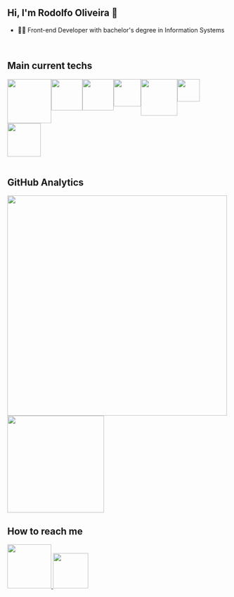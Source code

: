 ## Hi, I'm Rodolfo Oliveira 👋

- 👨‍💻 Front-end Developer with bachelor's degree in Information Systems

<br>

## Main current techs

<div style="display: flex; flex-wrap: wrap;">
  <img width="100em" src="https://img.shields.io/badge/-JavaScript-05122A?style=flat&logo=javascript">
  <img width="71em" src="https://img.shields.io/badge/-React-05122A?style=flat&logo=react">
  <img width="71em" src="https://img.shields.io/badge/-HTML-05122A?style=flat&logo=HTML5">
  <img width="62em" src="https://img.shields.io/badge/-CSS-05122A?style=flat&logo=CSS3&logoColor=1572B6">
  <br>
  <img width="83em" src="https://img.shields.io/badge/-Node.js-05122A?style=flat&logo=node.js">
  <img width="51em" src="https://img.shields.io/badge/-Git-05122A?style=flat&logo=git">
  <img width="76em" src="https://img.shields.io/badge/-GitHub-05122A?style=flat&logo=github">
</div>

<br>

## GitHub Analytics

<img width="500em" src="https://github-readme-stats.vercel.app/api?username=rodolfooliveiram&show_icons=true&title_color=4d4dff&icon_color=fada5f&rank_icon=github&bg_color=010409&border_color=010409&theme=github_dark#gh-dark-mode-only">
<img height="220px" src="https://github-readme-stats.vercel.app/api/top-langs/?username=rodolfooliveiram&show_icons=true&title_color=4d4dff&text_color=ffffff&icon_color=fada5f&bg_color=010409&border_color=010409&layout=compact">

<!--
[![Rodolfo's GitHub stats-Dark](https://github-readme-stats.vercel.app/api?username=rodolfooliveiram&show_icons=true&title_color=4d4dff&icon_color=fada5f&rank_icon=github&bg_color=010409&border_color=010409&theme=github_dark#gh-dark-mode-only)](https://github.com/anuraghazra/github-readme-stats#gh-dark-mode-only)
[![Rodolfo's GitHub stats-Light](https://github-readme-stats.vercel.app/api?username=rodolfooliveiram&show_icons=true&theme=default#gh-light-mode-only)](https://github.com/anuraghazra/github-readme-stats#gh-light-mode-only)
-->

## How to reach me

 <a href="https://www.linkedin.com/in/rodolfooliveiram">
  <img width="100em" src="https://img.shields.io/badge/LinkedIn-0a66c2?style=flat&logo=linkedin&logoColor=white&labelColor=0a66c2" />
 </a>

 <a href="mailto:rodolfoalvesmdo@gmail.com">
  <img <img width="80em" src="https://img.shields.io/badge/Gmail-e8413a?style=flat&logo=gmail&logoColor=white&labelColor=e8413a" />
 </a>
